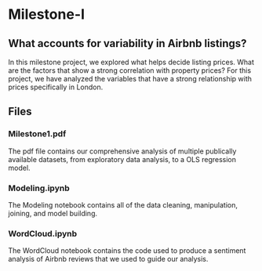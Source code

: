 # Milestone-I

## What accounts for variability in Airbnb listings?
In this milestone project, we explored what helps decide listing prices. What are the factors that show a strong correlation with property prices? For this project, we have analyzed the variables that have a strong relationship with prices specifically in London. 

## Files
### Milestone1.pdf
The pdf file contains our comprehensive analysis of multiple publically available datasets, from exploratory data analysis, to a OLS regression model.

### Modeling.ipynb
The Modeling notebook contains all of the data cleaning, manipulation, joining, and model building.

### WordCloud.ipynb
The WordCloud notebook contains the code used to produce a sentiment analysis of Airbnb reviews that we used to guide our analysis.
